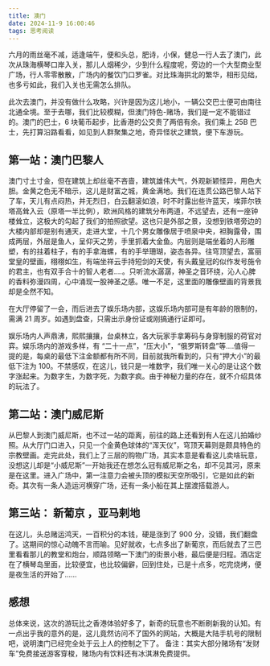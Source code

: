 ```yaml
---
title: 澳门
date: 2024-11-9 16:00:46
tags: 思考阅读
---
```


六月的雨丝毫不减，适逢端午，便和头总，肥诗，小保，健总一行人去了澳门，此次从珠海横琴口岸入关，那儿人烟稀少，少到什么程度呢，旁边的一个大型商业型广场，行人零零散散，广场内的餐饮门口罗雀。对比珠海拱北的繁华，相形见绌，也多亏如此，我们入关也无需怎么排队。

此次去澳门，并没有做什么攻略，兴许是因为这儿地小，一辆公交巴士便可由南往北通全境。至于去哪，我们比较模糊，但澳门特色-赌场，我们是一定不能错过的。澳门的巴士，6 块葡币起步，比香港的公交贵了两倍有余。我们乘上 25B 巴士，先打算沿路看看，如见到人群聚集之地，奇异怪状之建筑，便下车游玩。

## 第一站：澳门巴黎人

澳门寸土寸金，但在建筑上却丝毫不吝啬，建筑雄伟大气，外观新颖怪异，用色大胆。金黄之色无不暗示，这儿是财富之城，黄金满地。我们在连贯公路巴黎人站下了车，天儿有点闷热，并无烈日，白云翻滚如浪，时不时露出些许蓝天，埃菲尔铁塔高耸入云（原塔一半比例），欧洲风格的建筑分布两道，不远望去，还有一座钟楼耸立，这极大的勾起了我们的拍照欲望。这也只是外部之景，没想到铁塔旁边的大楼内部却是别有通天，走进大堂，十几个男女雕像居于喷泉中央，袒胸露骨，围成两层，外层是鱼人，呈仰天之势，手里抓着大金鱼。内层则是端坐着的人形雕塑，有的拄着柱子，有的手拿海螺，有的手举珊瑚，姿态各异。往穹顶望去，富丽堂皇的壁画，栩栩如生，有端坐祥云手持短剑的天使，有头戴皇冠的似作发号施令的君主，也有双手合十的智人老者….。只听流水潺潺，神圣之音环绕，沁人心脾的香料弥漫四周，心中涌现一股神圣之感。唯一不足，这里面的雕像壁画的背景我却是全然不知。

在大厅停留了一会，而后进去了娱乐场内部，这娱乐场内部可是有年龄的限制的，需满 21 周岁。如遇到盘查，只需出示身份证或刚搞通行证即可。

娱乐场内人声鼎沸，熙熙攘攘，台桌林立，各大玩家手拿筹码与身穿制服的荷官对弈。娱乐场内的游戏多样，有 “二十一点”，“压大小”，“俄罗斯转盘”等….值得一提的是，每桌的最低下注金额都有所不同，目前就我所看到的，只有“押大小”的最低下注为 100。不禁感叹，在这儿，钱只是一堆数字，我们唯一关心的是让这个数字涨起来。为数字生，为数字死，为数字疯。由于神秘力量的存在，就不介绍具体的玩法了。

## 第二站：澳门威尼斯

从巴黎人到澳门威尼斯，也不过一站的距离，前往的路上还看到有人在这儿拍婚纱照。从大厅门口进入，只见一个金黄色球体的“浑天仪”，穹顶天幕则是颇具特色的宗教壁画。走完此处，我们上了三层的购物广场，其实本意是看看这儿卖啥玩意，没想这儿却是“小威尼斯”一开始我还在想怎么冠有威尼斯之名，却不见其河，原来是在这里。进入广场中，第一注意力会被头顶的模拟天空所吸引，它是如此的新奇。其次有一条人造运河横穿广场，还有一条小船在其上摆渡搭载游人。

## 第三站： 新葡京 ，亚马剌地

在这儿，头总赌运鸿天，一百积分的本钱，硬是涨到了 900 分，没错，我们翻盘了。这期间的惊心动魄不言而喻。见好就收，七点多出了新葡京，而后就去了三巴里看看那儿的教堂和炮台，顺路领略一下澳门的街景小巷，最后便是归程。酒店定在了横琴岛里面，比较便宜，也比较偏僻，回到住处，已是十点多，吃完烧烤，便是夜生活的开始了……

## 感想

总体来说，这次的游玩比之香港体验好多了，新奇的玩意也不断刷新我的认知。有一点出乎我的意外的是，这儿竟然访问不了国外的网站，大概是大陆手机号的限制吧，说明澳门已经完全处于云上人的控制之下了。
备注：其实大部分赌场有“发财车”免费接送游客穿梭，赌场内有饮料还有冰淇淋免费提供。
